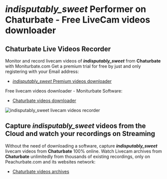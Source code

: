 # _indisputably_sweet_ Performer on Chaturbate - Free LiveCam videos downloader

## Chaturbate Live Videos Recorder

Monitor and record livecam videos of **_indisputably_sweet_** from **Chaturbate** with Moniturbate.com
Get a premium trial for free by just and only registering with your Email address:
* [_indisputably_sweet_ Premium videos downloader](https://moniturbate.com/request-demo-licence-key.html)

Free livecam videos downloader - Moniturbate Software:
* [Chaturbate videos downloader](https://moniturbate.com/moniturbate-download-software.html)

![_indisputably_sweet_ livecam videos recorder](https://peachurnet.com/templates/moniturbate-software.png)


## Capture _indisputably_sweet_ videos from the Cloud and watch your recordings on Streaming

Without the need of downloading a software, capture **_indisputably_sweet_** livecam videos from **Chaturbate** 100% online.
Watch Livecam archives from **Chaturbate** unlimitedly from thousands of existing recordings, only on Peachurbate.com and its websites network:
* [Chaturbate videos archives](https://peachurnet.com/)